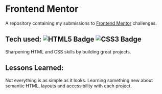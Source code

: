 # Frontend Mentor

A repository containing my submissions to [Frontend Mentor](https://www.frontendmentor.io/) challenges.

## Tech used: ![HTML5 Badge](https://img.shields.io/badge/-HTML5-E34F26?logo=HTML5&logoColor=white&style=flat) ![CSS3 Badge](https://img.shields.io/badge/-CSS3-1572B6?logo=CSS3&logoColor=white&style=flat)

Sharpening HTML and CSS skills by building great projects.

## Lessons Learned:

Not everything is as simple as it looks. Learning something new about semantic HTML, layouts and accessibility with each project.